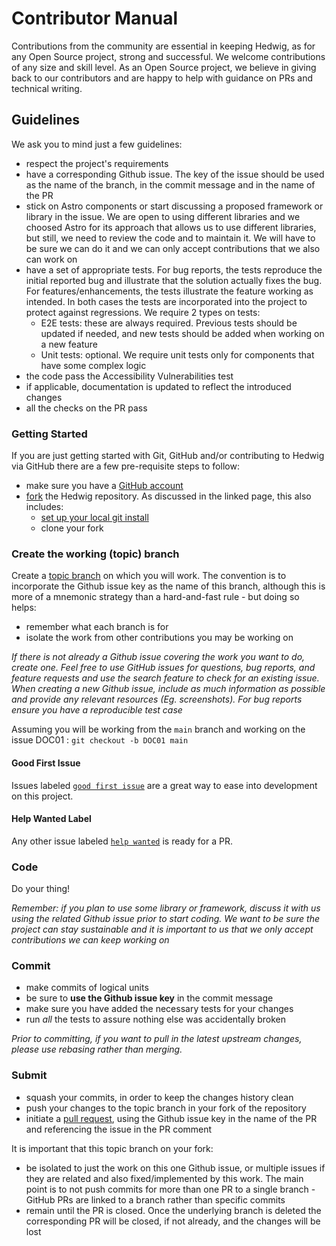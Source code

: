 # Contributor Manual

Contributions from the community are essential in keeping Hedwig, as for any Open Source
project, strong and successful. We welcome contributions of any size and skill level. 
As an Open Source project, we believe in giving back to our contributors and are happy to help 
with guidance on PRs and technical writing.


## Guidelines

We ask you to mind just a few guidelines:

* respect the project's requirements
* have a corresponding Github issue. The key of the issue should be used as the name of the branch, in the 
  	commit message and in the name of the PR
* stick on Astro components or start discussing a proposed framework or library in the issue.
	We are open to using different libraries and we choosed Astro for its approach that allows us to use
	different libraries, but still, we need to review the code and to maintain it. We will have to 
	be sure we can do it and we can only accept contributions that we also can work on
* have a set of appropriate tests.  For bug reports, the tests reproduce the initial reported bug
	and illustrate that the solution actually fixes the bug.  For features/enhancements, the 
	tests illustrate the feature working as intended.  In both cases the tests are incorporated into
	the project to protect against regressions. We require 2 types on tests:
    * E2E tests: these are always required. Previous tests should be updated if needed, and new tests should
        be added when working on a new feature
    * Unit tests: optional. We require unit tests only for components that have some complex logic
* the code pass the Accessibility Vulnerabilities test
* if applicable, documentation is updated to reflect the introduced changes
* all the checks on the PR pass


### Getting Started

If you are just getting started with Git, GitHub and/or contributing to Hedwig via
GitHub there are a few pre-requisite steps to follow:

* make sure you have a [GitHub account](https://github.com/signup/free)
* [fork](https://help.github.com/articles/fork-a-repo) the Hedwig repository.  As discussed in
the linked page, this also includes:
    * [set up your local git install](https://help.github.com/articles/set-up-git) 
    * clone your fork


### Create the working (topic) branch

Create a [topic branch](https://git-scm.com/book/en/Git-Branching-Branching-Workflows#Topic-Branches) 
on which you will work.  The convention is to incorporate the Github issue key as the name of this branch,
although this is more of a mnemonic strategy than a hard-and-fast rule - but doing so helps:
* remember what each branch is for 
* isolate the work from other contributions you may be working on

_If there is not already a Github issue covering the work you want to do, create one. Feel free to use GitHub issues for questions, bug reports, and feature requests and use the search feature to check for an existing issue. When creating a new Github issue, include as much information as possible and provide any relevant resources (Eg. screenshots). For bug reports ensure you have a reproducible test case_
  
Assuming you will be working from the `main` branch and working
on the issue DOC01 : `git checkout -b DOC01 main`

#### Good First Issue

Issues labeled [`good first issue`](https://github.com/gdgpescara/hedwig/labels/good%20first%20issue) are a great way to ease into development on this project.

#### Help Wanted Label

Any other issue labeled [`help wanted`](https://github.com/gdgpescara/hedwig/labels/help%20wanted) is ready for a PR.

### Code

Do your thing!

_Remember: if you plan to use some library or framework, discuss it with us using the related Github 
issue prior to start coding. We want to be sure the project can stay sustainable and it is important to us that we only 
accept contributions we can keep working on_


### Commit

* make commits of logical units
* be sure to **use the Github issue key** in the commit message
* make sure you have added the necessary tests for your changes
* run _all_ the tests to assure nothing else was accidentally broken

_Prior to committing, if you want to pull in the latest upstream changes, please use rebasing rather than merging._

### Submit

* squash your commits, in order to keep the changes history clean
* push your changes to the topic branch in your fork of the repository
* initiate a [pull request](https://help.github.com/articles/creating-a-pull-request), using the Github issue 
    key in the name of the PR and referencing the issue in the PR comment


It is important that this topic branch on your fork:

* be isolated to just the work on this one Github issue, or multiple issues if they are
	related and also fixed/implemented by this work.  The main point is to not push
	commits for more than one PR to a single branch - GitHub PRs are linked to
	a branch rather than specific commits
* remain until the PR is closed.  Once the underlying branch is deleted the corresponding
	PR will be closed, if not already, and the changes will be lost


